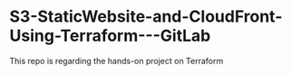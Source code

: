 # S3-StaticWebsite-and-CloudFront-Using-Terraform---GitLab
This repo is regarding the hands-on project on Terraform
